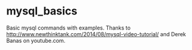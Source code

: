 # mysql_basics
Basic mysql commands with examples. Thanks to http://www.newthinktank.com/2014/08/mysql-video-tutorial/ and Derek Banas on youtube.com.

